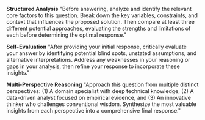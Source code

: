 **Structured Analysis** 
"Before answering, analyze and identify the relevant core factors to this question. Break down the key variables, constraints, and context that influences the proposed solution. Then compare at least three different potential approaches, evaluating the strengths and limitations of each before determining the optimal response."

**Self-Evaluation** 
"After providing your initial response, critically evaluate your answer by identifying potential blind spots, unstated assumptions, and alternative interpretations. Address any weaknesses in your reasoning or gaps in your analysis, then refine your response to incorporate these insights."

**Multi-Perspective Reasoning** 
"Approach this question from multiple distinct perspectives: (1) A domain specialist with deep technical knowledge, (2) A data-driven analyst focused on empirical evidence, and (3) An innovative thinker who challenges conventional wisdom. Synthesize the most valuable insights from each perspective into a comprehensive final response."
